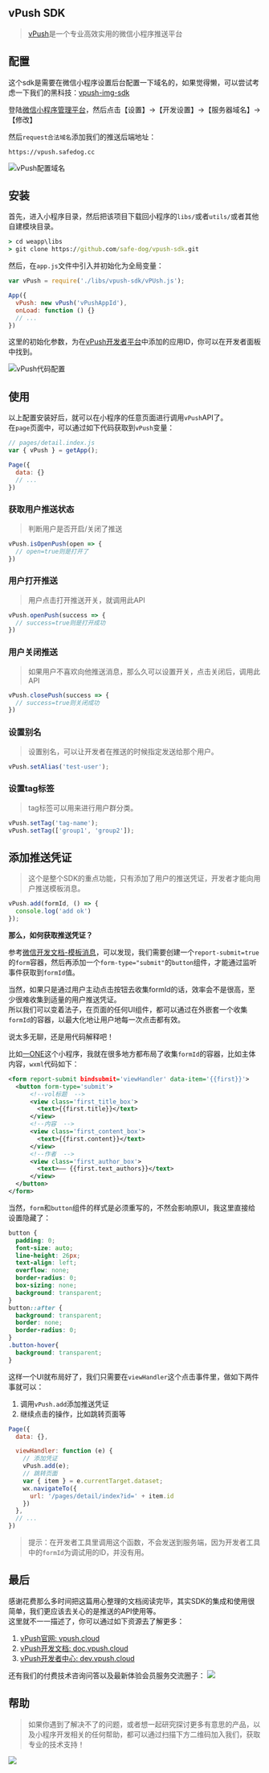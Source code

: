 ## vPush SDK

> [vPush](https://vpush.cloud)是一个专业高效实用的微信小程序推送平台


## 配置
这个sdk是需要在微信小程序设置后台配置一下域名的，如果觉得懒，可以尝试考虑一下我们的黑科技：[vpush-img-sdk]()


登陆[微信小程序管理平台](https://mp.weixin.qq.com)，然后点击【设置】->【开发设置】->【服务器域名】->【修改】

然后`request合法域名`添加我们的推送后端地址：

```https://vpush.safedog.cc```

![vPush配置域名](https://i.loli.net/2018/07/12/5b47385630abf.png)

## 安装
首先，进入小程序目录，然后把该项目下载回小程序的`libs/`或者`utils/`或者其他自建模块目录。

```cmd
> cd weapp\libs
> git clone https://github.com/safe-dog/vpush-sdk.git
```

然后，在`app.js`文件中引入并初始化为全局变量：

``` js
var vPush = require('./libs/vpush-sdk/vPUsh.js');

App({
  vPush: new vPush('vPushAppId'),
  onLoad: function () {}
  // ...
})
```

这里的初始化参数，为在[vPush开发者平台](https://dev.vpush.cloud)中添加的应用ID，你可以在开发者面板中找到。

![vPush代码配置](https://i.loli.net/2018/07/12/5b473d549d06f.png)

## 使用

以上配置安装好后，就可以在小程序的任意页面进行调用`vPush`API了。    
在`page`页面中，可以通过如下代码获取到`vPush`变量：

``` js
// pages/detail.index.js
var { vPush } = getApp();

Page({
  data: {}
  // ...
})
```

### 获取用户推送状态
> 判断用户是否开启/关闭了推送

``` js
vPush.isOpenPush(open => {
  // open=true则是打开了
})
```

### 用户打开推送
> 用户点击打开推送开关，就调用此API

``` js
vPush.openPush(success => {
  // success=true则是打开成功
})
```

### 用户关闭推送
> 如果用户不喜欢向他推送消息，那么久可以设置开关，点击关闭后，调用此API

``` js
vPush.closePush(success => {
  // success=true则关闭成功
})
```

### 设置别名
> 设置别名，可以让开发者在推送的时候指定发送给那个用户。

``` js
vPush.setAlias('test-user');
```

### 设置tag标签
> tag标签可以用来进行用户群分类。

``` js
vPush.setTag('tag-name');
vPush.setTag(['group1', 'group2']);
```

## 添加推送凭证
> 这个是整个SDK的重点功能，只有添加了用户的推送凭证，开发者才能向用户推送模板消息。

``` js
vPush.add(formId, () => {
  console.log('add ok')
});
```

**那么，如何获取推送凭证？**

参考[微信开发文档-模板消息](https://developers.weixin.qq.com/miniprogram/dev/api/notice.html)，可以发现，我们需要创建一个`report-submit=true`的`form`容器，然后再添加一个`form-type="submit"`的`button`组件，才能通过监听事件获取到`formId`值。

当然，如果只是通过用户主动点击按钮去收集formId的话，效率会不是很高，至少很难收集到适量的用户推送凭证。    
所以我们可以变着法子，在页面的任何UI组件，都可以通过在外嵌套一个收集`formId`的容器，以最大化地让用户地每一次点击都有效。

说太多无聊，还是用代码解释吧！

比如[一ONE](https://github.com/safe-dog/one)这个小程序，我就在很多地方都布局了收集`formId`的容器，比如主体内容，`wxml`代码如下：

``` xml
<form report-submit bindsubmit='viewHandler' data-item='{{first}}'>
  <button form-type='submit'>
      <!--vol标题  -->
      <view class='first_title_box'>
        <text>{{first.title}}</text>
      </view>
      <!--内容  -->
      <view class='first_content_box'>
        <text>{{first.content}}</text>
      </view>
      <!--作者  -->
      <view class='first_author_box'>
        <text>—— {{first.text_authors}}</text>
      </view>
  </button>
</form>
```
当然，`form`和`button`组件的样式是必须重写的，不然会影响原UI，我这里直接给设置隐藏了：

``` css
button {
  padding: 0;
  font-size: auto;
  line-height: 26px;
  text-align: left;
  overflow: none;
  border-radius: 0;
  box-sizing: none;
  background: transparent;
}
button::after {
  background: transparent;
  border: none;
  border-radius: 0;
}
.button-hover{
  background: transparent;
}
```
这样一个UI就布局好了，我们只需要在`viewHandler`这个点击事件里，做如下两件事就可以：
1. 调用`vPush.add`添加推送凭证
2. 继续点击的操作，比如跳转页面等

``` js
Page({
  data: {},

  viewHandler: function (e) {
    // 添加凭证
    vPush.add(e);
    // 跳转页面
    var { item } = e.currentTarget.dataset;
    wx.navigateTo({
      url: '/pages/detail/index?id=' + item.id
    })
  },
  // ...
})
```

> 提示：在开发者工具里调用这个函数，不会发送到服务端，因为开发者工具中的`formId`为调试用的ID，并没有用。


## 最后
感谢花费那么多时间把这篇用心整理的文档阅读完毕，其实SDK的集成和使用很简单，我们更应该去关心的是推送的API使用等。    
这里就不一一描述了，你可以通过如下资源去了解更多：

1. [vPush官网: vpush.cloud](https://vpush.cloud)
2. [vPush开发文档: doc.vpush.cloud](https://doc.vpush.cloud)
3. [vPush开发者中心: dev.vpush.cloud](https://dev.vpush.cloud)

还有我们的付费技术咨询问答以及最新体验会员服务交流圈子：
![](https://vpush.cloud/static/qr.png)

## 帮助
> 如果你遇到了解决不了的问题，或者想一起研究探讨更多有意思的产品，以及小程序开发相关的任何帮助，都可以通过扫描下方二维码加入我们，获取专业的技术支持！

![](https://vpush.cloud/static/qr.png)